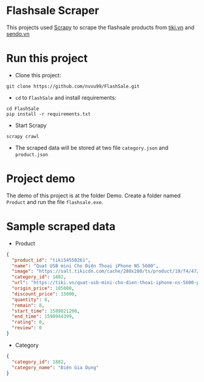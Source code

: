 # Flashsale Scraper

This projects used [Scrapy](https://scrapy.org/) to scrape the flashsale products from [tiki.vn](https://tiki.vn) and [sendo.vn](https://sendo.vn)

# Run this project
* Clone this project:
```
git clone https://github.com/nvvu99/FlashSale.git
```
* `cd` to `FlashSale` and install requirements:
```
cd FlashSale
pip install -r requirements.txt
```
* Start Scrapy
```
scrapy crawl
```
* The scraped data will be stored at two file `category.json` and `product.json`

# Project demo
The demo of this project is at the folder Demo. Create a folder named `Product` and run the file `flashsale.exe`.

# Sample scraped data
* Product
``` json
{
  "product_id": "tiki54550261", 
  "name": "Quạt USB mini Cho Điện Thoại iPhone NS 5600", 
  "image": "https://salt.tikicdn.com/cache/280x280/ts/product/19/f4/47/f5d14f10c8bfb4ba9dbe39c83fe1db5a.jpg", 
  "category_id": 1882, 
  "url": "https://tiki.vn/quat-usb-mini-cho-dien-thoai-iphone-ns-5600-p16217211.html?spid=54550261", 
  "origin_price": 105000, 
  "discount_price": 15000, 
  "quantity": 8, 
  "remain": 8, 
  "start_time": 1589821200, 
  "end_time": 1590944399, 
  "rating": 0, 
  "review": 0
}
```
* Category
``` json
{
  "category_id": 1882, 
  "category_name": "Điện Gia Dụng"
}
```